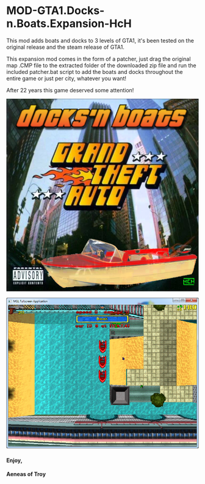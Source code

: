# MOD-GTA1.Docks-n.Boats.Expansion-HcH
This mod adds boats and docks to 3 levels of GTA1, it's been tested on the original release and the steam release of GTA1.

This expansion mod comes in the form of a patcher, just drag the original map .CMP file to the extracted folder of the downloaded zip file and run the included patcher.bat script to add the boats and docks throughout the entire game or just per city, whatever you want!

After 22 years this game deserved some attention!

![Alt text](https://github.com/aeneasoftroy/MOD-GTA1.Docks-n.Boats.Expansion-HcH/blob/master/GTA1.Docks'n.Boats.Expansion-HcH.png)

![Alt text](https://github.com/aeneasoftroy/MOD-GTA1.Docks-n.Boats.Expansion-HcH/blob/master/2019-03-23_180725.png)

#### Enjoy,

#### Aeneas of Troy
